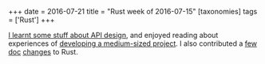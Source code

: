 +++
date = 2016-07-21
title = "Rust week of 2016-07-15"
[taxonomies]
tags = ['Rust']
+++

[I learnt some stuff about API design], and enjoyed reading about
experiences of [developing a medium-sized project]. I also contributed a
[few][] [doc][] [changes] to Rust.

  [I learnt some stuff about API design]: https://internals.rust-lang.org/t/3711
  [developing a medium-sized project]: http://www.integer32.com/playground/devops/2016/07/18/alternate-playground-implementation.html
  [few]: https://github.com/rust-lang/rust/pull/34848
  [doc]: https://github.com/rust-lang/rust/pull/34849
  [changes]: https://github.com/rust-lang/rust/pull/34850
